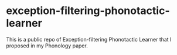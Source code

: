 # exception-filtering-phonotactic-learner
This is a public repo of Exception-filtering Phonotactic Learner that I proposed in my Phonology paper.
